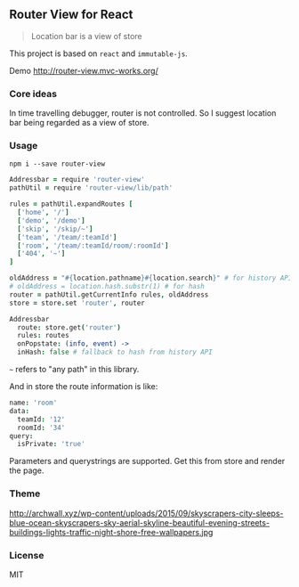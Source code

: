 
Router View for React
----

> Location bar is a view of store

This project is based on `react` and `immutable-js`.

Demo http://router-view.mvc-works.org/

### Core ideas

In time travelling debugger, router is not controlled.
So I suggest location bar being regarded as a view of store.

### Usage

```
npm i --save router-view
```

```coffee
Addressbar = require 'router-view'
pathUtil = require 'router-view/lib/path'

rules = pathUtil.expandRoutes [
  ['home', '/']
  ['demo', '/demo']
  ['skip', '/skip/~']
  ['team', '/team/:teamId']
  ['room', '/team/:teamId/room/:roomId']
  ['404', '~']
]

oldAddress = "#{location.pathname}#{location.search}" # for history API
# oldAddress = location.hash.substr(1) # for hash
router = pathUtil.getCurrentInfo rules, oldAddress
store = store.set 'router', router

Addressbar
  route: store.get('router')
  rules: routes
  onPopstate: (info, event) ->
  inHash: false # fallback to hash from history API
```

`~` refers to "any path" in this library.

And in store the route information is like:

```coffee
name: 'room'
data:
  teamId: '12'
  roomId: '34'
query:
  isPrivate: 'true'
```

Parameters and querystrings are supported. Get this from store and render the page.

### Theme

http://archwall.xyz/wp-content/uploads/2015/09/skyscrapers-city-sleeps-blue-ocean-skyscrapers-sky-aerial-skyline-beautiful-evening-streets-buildings-lights-traffic-night-shore-free-wallpapers.jpg

### License

MIT
